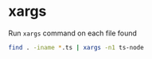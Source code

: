 # xargs

Run `xargs` command on each file found

```bash
find . -iname *.ts | xargs -n1 ts-node
```

